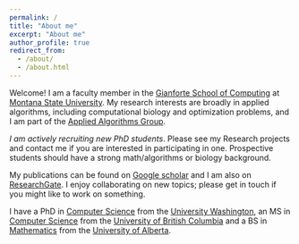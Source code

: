 ```yaml
---
permalink: /
title: "About me"
excerpt: "About me"
author_profile: true
redirect_from: 
  - /about/
  - /about.html
---
```


Welcome!  I am a faculty member in the [Gianforte School of Computing](https://www.gsoc.montana.edu) at [Montana State University](https://www.montana.edu). 
My research interests are broadly in applied algorithms, including computational biology and optimization problems, and I am part of the [Applied Algorithms Group](https://www.gsoc.montana.edu/aalab.html).

*I am actively recruiting new PhD students*. Please see my Research projects and contact me if you are interested in participating in one.  Prospective students should have a strong math/algorithms or biology background.

My publications can be found on [Google scholar](https://scholar.google.com/citations?user=gw5eQs8AAAAJ) and I am also on [ResearchGate](https://www.researchgate.net/profile/Brendan-Mumey).  I enjoy collaborating on new topics; please get in touch if you might like to work on something.

I have a PhD in [Computer Science](https://www.cs.washington.edu) from the [University Washington](https://www.washington.edu), an MS in [Computer Science](https://www.cs.ubc.ca) from the [University of British Columbia](https://www.ubc.ca) and a BS in [Mathematics](https://www.math.ualberta.ca) from the [University of Alberta](https://www.ualberta.ca).


